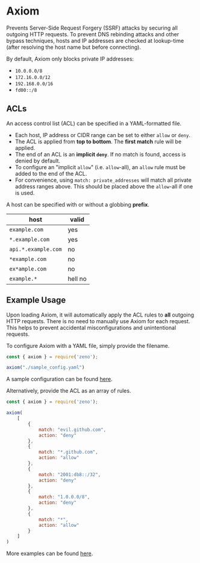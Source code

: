 # Axiom

Prevents Server-Side Request Forgery (SSRF) attacks by securing all outgoing HTTP requests. To prevent DNS rebinding attacks and other bypass techniques, hosts and IP addresses are checked at lookup-time (after resolving the host name but before connecting).

By default, Axiom only blocks private IP addresses:

- `10.0.0.0/8`
- `172.16.0.0/12`
- `192.168.0.0/16`
- `fd00::/8`

## ACLs

An access control list (ACL) can be specified in a YAML-formatted file. 

- Each host, IP address or CIDR range can be set to either `allow` or `deny`.
- The ACL is applied from **top to bottom**. The **first match** rule will be applied.
- The end of an ACL is an **implicit `deny`**. If no match is found, access is denied by default.
- To configure an "implicit `allow`" (i.e. `allow`-all), an `allow` rule must be added to the end of the ACL.
- For convenience, using `match: private_addresses` will match all private address ranges above. This should be placed above the `allow`-all if one is used.

A host can be specified with or without a globbing **prefix**.

| host                | valid   |
| ------------------- | ------- |
| `example.com`       | yes     |
| `*.example.com`     | yes     |
| `api.*.example.com` | no      |
| `*example.com`      | no      |
| `ex*ample.com`      | no      |
| `example.*`         | hell no |

## Example Usage

Upon loading Axiom, it will automatically apply the ACL rules to **all** outgoing HTTP requests. There is no need to manually use Axiom for each request. This helps to prevent accidental misconfigurations and unintentional requests.

To configure Axiom with a YAML file, simply provide the filename.

```javascript
const { axiom } = require('zeno');

axiom("./sample_config.yaml")
```

A sample configuration can be found [here](../../examples/ssrf/sample_config.yaml).

Alternatively, provide the ACL as an array of rules.

```javascript
const { axiom } = require('zeno');

axiom(
    [
        {
            match: "evil.github.com",
            action: "deny"
        },
        {
            match: "*.github.com",
            action: "allow"
        },
        {
            match: "2001:db8::/32",
            action: "deny"
        },
        {
            match: "1.0.0.0/8",
            action: "deny"
        },
        {
            match: "*",
            action: "allow"
        }
    ]
)
```

More examples can be found [here](../../examples/ssrf/).